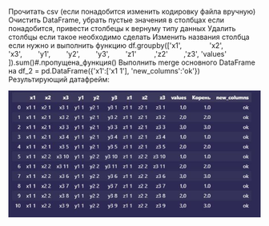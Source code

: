 Прочитать csv (если понадобится изменить кодировку файла вручную)
Очистить DataFrame, убрать пустые значения в столбцах если понадобится, привести столбецы к вернуму типу данных
Удалить столбцы если такое необходимо сделать
Изменить названия столбца если нужно
и выполнить функцию
df.groupby(['x1',              'x2',        'x3',        'y1',        'y2',        'y3',        'z1'         ,'z2'        ,'z3', 'values'                ]).sum()#.пропущена_функция()
Выполнить merge основного DataFrame на df_2 = pd.DataFrame({'x1':['x1 1'], 'new_columns':'ok'})
Результирующий датафрейм:

![2024-03-12 13.30.26.jpg](2024-03-12%2013.30.26.jpg)
